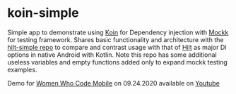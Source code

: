 # koin-simple
Simple app to demonstrate using [Koin](https://insert-koin.io/) for Dependency injection with [Mockk](https://mockk.io/) for testing framework. Shares basic functionality and architecture with the [hilt-simple repo](https://github.com/sierraobryan/hilt-simple) to compare and contrast usage with that of [Hilt](https://dagger.dev/hilt/) as major DI options in native Android with Kotlin. Note this repo has some additional useless variables and empty functions added only to expand mockk testing examples. 

Demo for [Women Who Code Mobile](https://www.womenwhocode.com/mobile) on 09.24.2020 available on [Youtube](https://youtu.be/c-r7oHdZ2XQ)
